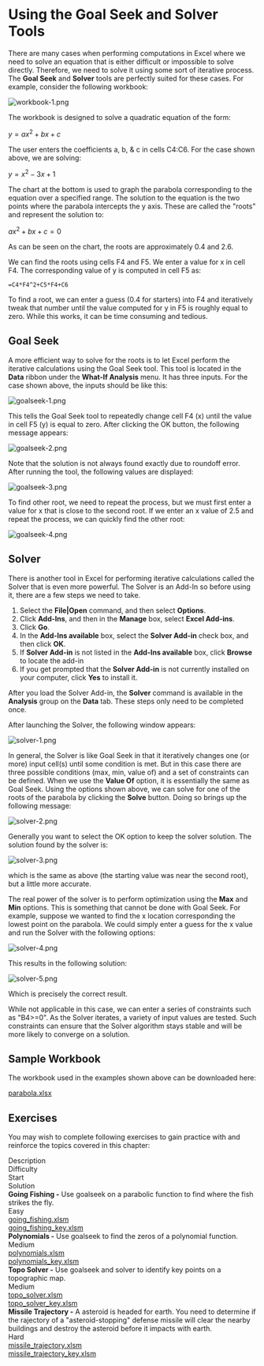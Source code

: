 # Using the Goal Seek and Solver Tools

There are many cases when performing computations in Excel where we need to solve an equation that is either difficult or impossible to solve directly. Therefore, we need to solve it using some sort of iterative process. The **Goal Seek** and **Solver** tools are perfectly suited for these cases. For example, consider the following workbook:

![workbook-1.png](images/workbook-1.png)

The workbook is designed to solve a quadratic equation of the form:

$y = ax^2 + bx + c$

The user enters the coefficients a, b, & c in cells C4:C6. For the case shown above, we are solving:

$y = x^2 - 3x + 1$

The chart at the bottom is used to graph the parabola corresponding to the equation over a specified range. The solution to the equation is the two points where the parabola intercepts the y axis. These are called the "roots" and represent the solution to:

$ax^2 + bx + c = 0$

As can be seen on the chart, the roots are approximately 0.4 and 2.6.

We can find the roots using cells F4 and F5. We enter a value for x in cell F4. The corresponding value of y is computed in cell F5 as:

```excel
=C4*F4^2+C5*F4+C6
```

To find a root, we can enter a guess (0.4 for starters) into F4 and iteratively tweak that number until the value computed for y in F5 is roughly equal to zero. While this works, it can be time consuming and tedious.

## Goal Seek

A more efficient way to solve for the roots is to let Excel perform the iterative calculations using the Goal Seek tool. This tool is located in the **Data** ribbon under the **What-If Analysis** menu. It has three inputs. For the case shown above, the inputs should be like this:

![goalseek-1.png](images/goalseek-1.png)

This tells the Goal Seek tool to repeatedly change cell F4 (x) until the value in cell F5 (y) is equal to zero. After clicking the OK button, the following message appears:

![goalseek-2.png](images/goalseek-2.png)

Note that the solution is not always found exactly due to roundoff error. After running the tool, the following values are displayed:

![goalseek-3.png](images/goalseek-3.png)

To find other root, we need to repeat the process, but we must first enter a value for x that is close to the second root. If we enter an x value of 2.5 and repeat the process, we can quickly find the other root:

![goalseek-4.png](images/goalseek-4.png)

## Solver

There is another tool in Excel for performing iterative calculations called the Solver that is even more powerful. The Solver is an Add-In so before using it, there are a few steps we need to take.

1. Select the **File|Open** command, and then select **Options**.
2. Click **Add-Ins**, and then in the **Manage** box, select **Excel Add-ins**.
3. Click **Go**.
4. In the **Add-Ins available** box, select the **Solver Add-in** check box, and then click **OK**.
5. If **Solver Add-in** is not listed in the **Add-Ins available** box, click **Browse** to locate the add-in
6. If you get prompted that the **Solver Add-in** is not currently installed on your computer, click **Yes** to install it.

After you load the Solver Add-in, the **Solver** command is available in the **Analysis** group on the **Data** tab. These steps only need to be completed once.

After launching the Solver, the following window appears:

![solver-1.png](images/solver-1.png)

In general, the Solver is like Goal Seek in that it iteratively changes one (or more) input cell(s) until some condition is met. But in this case there are three possible conditions (max, min, value of) and a set of constraints can be defined. When we use the **Value Of** option, it is essentially the same as Goal Seek. Using the options shown above, we can solve for one of the roots of the parabola by clicking the **Solve** button. Doing so brings up the following message:

![solver-2.png](images/solver-2.png)

Generally you want to select the OK option to keep the solver solution. The solution found by the solver is:

![solver-3.png](images/solver-3.png)

which is the same as above (the starting value was near the second root), but a little more accurate.

The real power of the solver is to perform optimization using the **Max** and **Min** options. This is something that cannot be done with Goal Seek. For example, suppose we wanted to find the x location corresponding the lowest point on the parabola. We could simply enter a guess for the x value and run the Solver with the following options:

![solver-4.png](images/solver-4.png)

This results in the following solution:

![solver-5.png](images/solver-5.png)

Which is precisely the correct result.

While not applicable in this case, we can enter a series of constraints such as "B4>=0". As the Solver iterates, a variety of input values are tested. Such constraints can ensure that the Solver algorithm stays stable and will be more likely to converge on a solution.

## Sample Workbook

The workbook used in the examples shown above can be downloaded here:

[parabola.xlsx](files/parabola.xlsx)

## Exercises

You may wish to complete following exercises to gain practice with and reinforce the topics covered in this chapter:

<div class="exercise-grid" data-columns="4">
<div class="exercise-header">Description</div>
<div class="exercise-header">Difficulty</div>
<div class="exercise-header">Start</div>
<div class="exercise-header">Solution</div>
<div class="exercise-cell"><strong>Going Fishing -</strong> Use goalseek on a parabolic function to find where the fish strikes the fly.</div>
<div class="exercise-cell">Easy</div>
<div class="exercise-cell"><a href="files/going_fishing.xlsm">going_fishing.xlsm</a></div>
<div class="exercise-cell"><a href="files/going_fishing_key.xlsm">going_fishing_key.xlsm</a></div>
<div class="exercise-cell"><strong>Polynomials -</strong> Use goalseek to find the zeros of a polynomial function.</div>
<div class="exercise-cell">Medium</div>
<div class="exercise-cell"><a href="files/polynomials.xlsm">polynomials.xlsm</a></div>
<div class="exercise-cell"><a href="files/polynomials_key.xlsm">polynomials_key.xlsm</a></div>
<div class="exercise-cell"><strong>Topo Solver -</strong> Use goalseek and solver to identify key points on a topographic map.</div>
<div class="exercise-cell">Medium</div>
<div class="exercise-cell"><a href="files/topo_solver.xlsm">topo_solver.xlsm</a></div>
<div class="exercise-cell"><a href="files/topo_solver_key.xlsm">topo_solver_key.xlsm</a></div>
<div class="exercise-cell"><strong>Missile Trajectory -</strong> A asteroid is headed for earth. You need to determine if the rajectory of a "asteroid-stopping" defense missile will clear the nearby buildings and destroy the asteroid before it impacts with earth.</div>
<div class="exercise-cell">Hard</div>
<div class="exercise-cell"><a href="files/missile_trajectory.xlsm">missile_trajectory.xlsm</a></div>
<div class="exercise-cell"><a href="files/missile_trajectory_key.xlsm">missile_trajectory_key.xlsm</a></div>
</div>